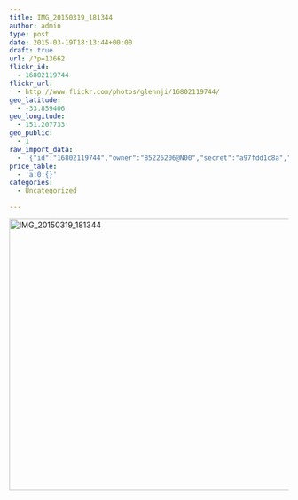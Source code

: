 ```yaml
---
title: IMG_20150319_181344
author: admin
type: post
date: 2015-03-19T18:13:44+00:00
draft: true
url: /?p=13662
flickr_id:
  - 16802119744
flickr_url:
  - http://www.flickr.com/photos/glennji/16802119744/
geo_latitude:
  - -33.859406
geo_longitude:
  - 151.207733
geo_public:
  - 1
raw_import_data:
  - '{"id":"16802119744","owner":"85226206@N00","secret":"a97fdd1c8a","server":"7677","farm":8,"title":"IMG_20150319_181344","ispublic":0,"isfriend":0,"isfamily":0,"description":{"_content":""},"dateupload":"1431091047","lastupdate":"1431091057","datetaken":"2015-03-19 18:13:44","datetakengranularity":"0","datetakenunknown":"0","ownername":"glennji","tags":"","machine_tags":"","originalsecret":"36e5b05fa1","originalformat":"jpg","latitude":"-33.859406","longitude":"151.207733","accuracy":"16","context":0,"place_id":"uyU97kpTVLseY.4z4g","woeid":"26198434","geo_is_family":0,"geo_is_friend":0,"geo_is_contact":0,"geo_is_public":0,"media":"photo","media_status":"ready","url_o":"https://farm8.staticflickr.com/7677/16802119744_36e5b05fa1_o.jpg","height_o":"3120","width_o":"4208"}'
price_table:
  - 'a:0:{}'
categories:
  - Uncategorized

---
```

<p class="flickr-image">
  <a href="http://www.flickr.com/photos/glennji/16802119744/" class="flickr-link"><img src="/wp-content/uploads/2015/03/16802119744_36e5b05fa1_o-1024x759.jpg" width="660" height="489" alt="IMG_20150319_181344" class="keyring-img" /></a>
</p>
